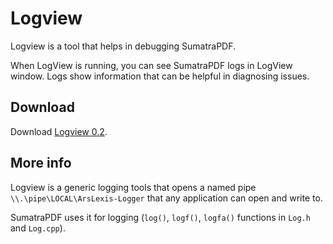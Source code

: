 # Logview

Logview is a tool that helps in debugging SumatraPDF.

When LogView is running, you can see SumatraPDF logs in LogView window. Logs show information that can be helpful in diagnosing issues.

## Download

Download [Logview 0.2](https://files2.sumatrapdfreader.org/software/logview/rel/logview-0.2.exe).

## More info

Logview is a generic logging tools that opens a named pipe `\\.\pipe\LOCAL\ArsLexis-Logger` that any application can open and write to.

SumatraPDF uses it for logging (`log()`, `logf()`, `logfa()` functions in `Log.h` and `Log.cpp`).
